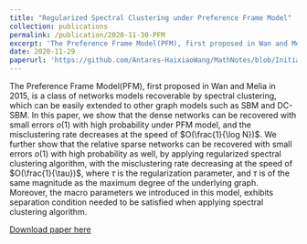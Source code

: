 ```yaml
---
title: "Regularized Spectral Clustering under Preference Frame Model"
collection: publications
permalink: /publication/2020-11-30-PFM
excerpt: 'The Preference Frame Model(PFM), first proposed in Wan and Melia in 2015, is a class of networks models recoverable by spectral clustering, which can be easily extended to other graph models such as SBM and DC-SBM. In this paper, we show that the dense networks can be recovered with small errors $o(1)$ with high probability under PFM model, and the misclustering rate decreases at the speed of $O(\frac{1}{\log N})$. We further show that the relative sparse networks can be recovered with small errors $o(1)$ with high probability as well, by applying regularized spectral clustering algorithm, with the misclustering rate decreasing at the speed of $O(\frac{1}{\tau})$, where $\tau$ is the regularization parameter, and $\tau$ is of the same magnitude as the maximum degree of the underlying graph. Moreover, the macro parameters we introduced in this model, exhibits separation condition needed to be satisfied when applying spectral clustering algorithm.'
date: 2020-11-29
paperurl: 'https://github.com/Antares-HaixiaoWang/MathNotes/blob/Initial-Documents/Preference_Frame_Model.pdf'
---
```

The Preference Frame Model(PFM), first proposed in Wan and Melia in 2015, is a class of networks models recoverable by spectral clustering, which can be easily extended to other graph models such as SBM and DC-SBM. In this paper, we show that the dense networks can be recovered with small errors $o(1)$ with high probability under PFM model, and the misclustering rate decreases at the speed of $O(\frac{1}{\log N})$. We further show that the relative sparse networks can be recovered with small errors $o(1)$ with high probability as well, by applying regularized spectral clustering algorithm, with the misclustering rate decreasing at the speed of $O(\frac{1}{\tau})$, where $\tau$ is the regularization parameter, and $\tau$ is of the same magnitude as the maximum degree of the underlying graph. Moreover, the macro parameters we introduced in this model, exhibits separation condition needed to be satisfied when applying spectral clustering algorithm.

[Download paper here](https://github.com/Antares-HaixiaoWang/MathNotes/blob/Initial-Documents/Preference_Frame_Model.pdf)